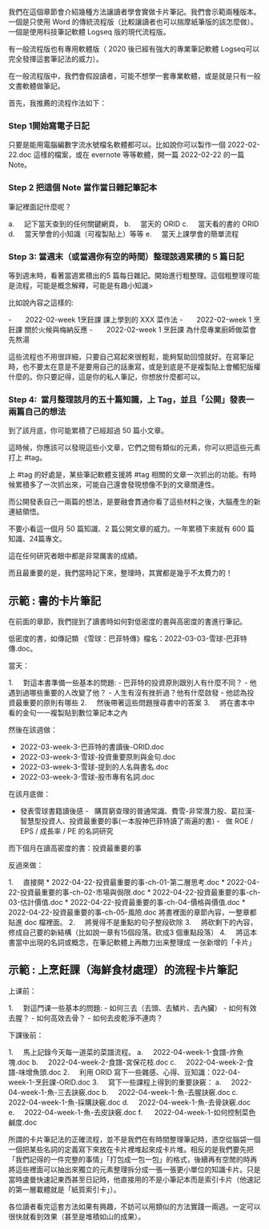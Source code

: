 

我們在這個章節會介紹幾種方法讓讀者學會實做卡片筆記。我們會示範兩種版本。一個是只使用 Word 的傳統流程版（比較讓讀者也可以揣摩紙筆版的該怎麼做）。一個是使用科技筆記軟體 Logseq 版的現代流程版。

有一般流程版也有專用軟體版（ 2020 後已經有強大的專業筆記軟體 Logseq可以完全發揮這套筆記法的威力）。

在一般流程版中，我們會假設讀者，可能不想學一套專業軟體，或是就是只有一般文書軟體做筆記。

首先，我推薦的流程作法如下：

### Step 1開始寫電子日記

只要是能用電腦編數字流水號檔名軟體都可以。比如說你可以製作一個 2022-02-22.doc 這樣的檔案，或在 evernote 等等軟體，開一篇 2022-02-22 的一篇 Note。

### Step 2 把這個 Note 當作當日雜記筆記本

筆記裡面記什麼呢？

a.     記下當天查到的任何關鍵網頁，
b.     當天的 ORID
c.     當天看的書的 ORID
d.     當天學會的小知識（可複製貼上）等等
e.     當天上課學會的簡單流程


### Step 3: 當週末（或當週你有空的時間）整理該週累積的 5 篇日記

等到週末時，看著當週累積出的5 篇每日雜記。開始進行粗整理。這個粗整理可能是流程，可能是概念解釋，可能是有趣小知識>

比如說內容之這樣的:

-       2022-02-week 1烹飪課 課上學到的 XXX 菜作法
-       2022-02-week 1 烹飪課 關於火候與梅納反應
-       2022-02-week 1 烹飪課 為什麼專業廚師做菜會先熬湯

這些流程也不用很詳細，只要自己寫起來很輕鬆，能夠幫助回憶就好。在寫筆記時，也不要太在意是不是要用自己的話重寫，或是到底是不是複製貼上會觸犯版權什麼的。你只要記得，這是你的私人筆記，你想放什麼都可以。

### Step 4:  當月整理該月的五十篇知識，上 Tag，並且「公開」發表一兩篇自己的想法

到了該月底，你可能累積了已經超過 50 篇小文章。

這時候，你應該可以發現這些小文章，它們之間有類似的元素，你可以把這些元素打上 #tag。

上 #tag 的好處是，某些筆記軟體支援將 #tag 相關的文章一次抓出的功能。有時候累積多了一次抓出來，可能自己還會發現想像不到的文章關連性。

而公開發表自己一兩篇的想法，是要融會貫通你看了這些材料之後，大腦產生的新連結領悟。

不要小看這一個月 50 篇知識、2 篇公開文章的威力。一年累積下來就有 600 篇知識、24篇專文。

這在任何研究者眼中都是非常厲害的成績。

而且最重要的是，我們當時記下來，整理時，其實都是幾乎不太費力的！


## 示範 : 書的卡片筆記 

在前面的章節，我們提到了讀書時如何對低密度的書與高密度的書進行筆記。

低密度的書，如傳記類 《雪球：巴菲特傳》檔名：2022-03-03-雪球-巴菲特傳.doc。

當天：

1.     對這本書準備一些基本的問題:
	- 巴菲特的投資原則跟別人有什麼不同？
	- 他遇到過哪些重要的人改變了他？
	- 人生有沒有挫折過？他有什麼啟發
	- 他認為投資最重要的原則有哪些
2.     然後帶著這些問題搜尋書中的答案
3.     將在書本中看的金句一一複製貼到數位筆記本之內

然後在該週做：

* 2022-03-week-3-巴菲特的書讀後-ORID.doc
* 2022-03-week-3-雪球-投資重要原則與金句.doc
* 2022-03-week-3-雪球-提到的人名與書名.doc
* 2022-03-week-3-雪球-股市專有名詞.doc

在該月底做：

* 發表雪球書籍讀後感
-   購買窮查理的普通常識、費雪-非常潛力股、葛拉漢-智慧型投資人、投資最重要的事(一本股神巴菲特讀了兩遍的書)
-   做 ROE / EPS / 成長率 / PE 的名詞研究


而下個月在讀高密度的書：投資最重要的事

反過來做：

1.     直接開 
	* 2022-04-22-投資最重要的事-ch-01-第二層思考.doc
	* 2022-04-22-投資最重要的事-ch-02-市場與侷限.doc
	* 2022-04-22-投資最重要的事-ch-03-估計價值.doc
	* 2022-04-22-投資最重要的事-ch-04-價格與價值.doc
	* 2022-04-22-投資最重要的事-ch-05-風險.doc
 將書裡面的章節內容，一整章都貼進 doc 檔裡面。
2.     將覺得不是重點的句子整段砍除
3.     將砍剩下的內容，修成自己要的新結構（比如說一章有15個段落。砍成3 個重點段落）
4.     將這本書當中出現的名詞或概念，在筆記軟體上再敵力出来整理成 一张新增的「卡片」


## 示範 : 上烹飪課（海鮮食材處理）的流程卡片筆記 

上课前：

1.     對這門课一些基本的問題:
	- 如何三去（去頭、去鱗片、去內臟）
	- 如何有效去腥？
	- 如何高效去骨？
	- 如何去皮乾淨不連肉？

下課後前：

1.     馬上記錄今天每一道菜的菜譜流程。
	a.     2022-04-week-1-食譜-炸魚塊.doc
	b.     2022-04-week-2-食譜-宮保花枝.doc
	c.     2022-04-week-2-食譜-味增魚頭.doc
2.     利用 ORID 寫下一些雜感、心得、豆知識：022-04-week-1-烹飪課-ORID.doc
3.     寫下一些課程上得到的重要訣竅：
	a.     2022-04-week-1-魚-三去訣竅.doc
	b.     2022-04-week-1-魚-去腥訣竅.doc
	c.     2022-04-week-1-魚-採購訣竅.doc
	d.     2022-04-week-1-魚-去骨訣竅.doc
	e.     2022-04-week-1-魚-去皮訣竅.doc
	f.      2022-04-week-1-如何控制菜色鹹度.doc

所謂的卡片筆記法的正確流程，並不是我們在有時間整理筆記時，憑空從腦袋一個一個把某些名詞的定義寫下來放在卡片裡堆起來成卡片堆。相反的是我們要先把「我們記得的一件完整的事情」「打包成一包一包」的格式，後續再有空閒的時再將這些裡面可以抽出來獨立的元素整理拆分成一張一張更小單位的知識卡片。只是當時盧曼快速記東西甚至日記時，他直接用的不是小筆記本而是索引卡片（他速記的第一層載體就是「紙質索引卡」）。

各位讀者看完這套方法如果有興趣，不妨可以用類似的方法實踐一兩週。一定可以很快就看到效果（甚至是堆積如山的成果）。